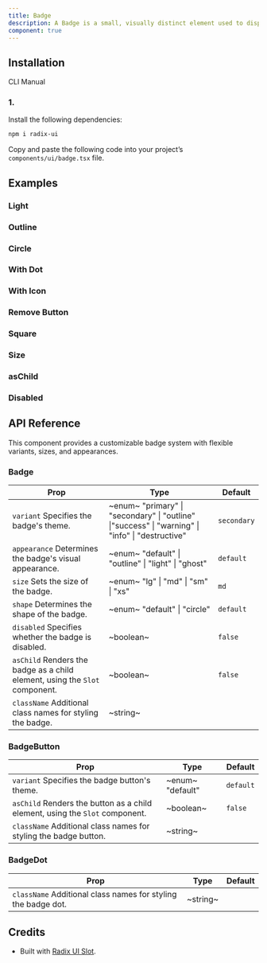 ```yaml
---
title: Badge
description: A Badge is a small, visually distinct element used to display contextual metadata, such as status, category, or notifications, enhancing the clarity and organization of your design.
component: true
---
```


## Installation

CLI
Manual

### 1.

Install the following dependencies:

```bash
npm i radix-ui
```

Copy and paste the following code into your project’s `components/ui/badge.tsx` file.

## Examples

### Light

### Outline

### Circle

### With Dot

### With Icon

### Remove Button

### Square

### Size

### asChild

### Disabled

## API Reference

This component provides a customizable badge system with flexible variants, sizes, and appearances.

### Badge

| **Prop**                                                                    | **Type**                                                                                         | **Default** |
| --------------------------------------------------------------------------- | ------------------------------------------------------------------------------------------------ | ----------- |
| `variant` Specifies the badge's theme.                                      | ~enum~ "primary" \| "secondary" \| "outline" \|"success" \| "warning" \| "info" \| "destructive" | `secondary` |
| `appearance` Determines the badge's visual appearance.                      | ~enum~ "default" \| "outline" \| "light" \| "ghost"                                              | `default`   |
| `size` Sets the size of the badge.                                          | ~enum~ "lg" \| "md" \| "sm" \| "xs"                                                              | `md`        |
| `shape` Determines the shape of the badge.                                  | ~enum~ "default" \| "circle"                                                                     | `default`   |
| `disabled` Specifies whether the badge is disabled.                         | ~boolean~                                                                                        | `false`     |
| `asChild` Renders the badge as a child element, using the `Slot` component. | ~boolean~                                                                                        | `false`     |
| `className` Additional class names for styling the badge.                   | ~string~                                                                                         |             |

### BadgeButton

| **Prop**                                                                     | **Type**         | **Default** |
| ---------------------------------------------------------------------------- | ---------------- | ----------- |
| `variant` Specifies the badge button's theme.                                | ~enum~ "default" | `default`   |
| `asChild` Renders the button as a child element, using the `Slot` component. | ~boolean~        | `false`     |
| `className` Additional class names for styling the badge button.             | ~string~         |             |

### BadgeDot

| **Prop**                                                      | **Type** | **Default** |
| ------------------------------------------------------------- | -------- | ----------- |
| `className` Additional class names for styling the badge dot. | ~string~ |             |

## Credits

- Built with [Radix UI Slot](https://www.radix-ui.com/primitives/docs/utilities/slot).
